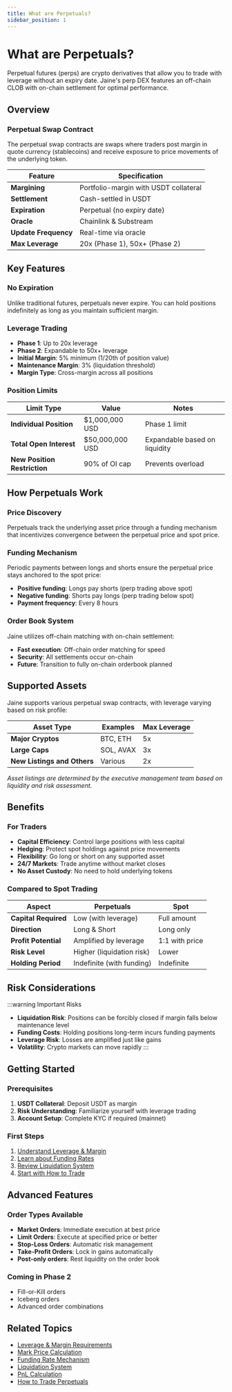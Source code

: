 ```yaml
---
title: What are Perpetuals?
sidebar_position: 1
---
```


# What are Perpetuals?

Perpetual futures (perps) are crypto derivatives that allow you to trade with leverage without an expiry date. Jaine's perp DEX features an off-chain CLOB with on-chain settlement for optimal performance.

## Overview

### Perpetual Swap Contract

The perpetual swap contracts are swaps where traders post margin in quote currency (stablecoins) and receive exposure to price movements of the underlying token.

| Feature | Specification |
|---------|--------------|
| **Margining** | Portfolio-margin with USDT collateral |
| **Settlement** | Cash-settled in USDT |
| **Expiration** | Perpetual (no expiry date) |
| **Oracle** | Chainlink & Substream |
| **Update Frequency** | Real-time via oracle |
| **Max Leverage** | 20x (Phase 1), 50x+ (Phase 2) |

## Key Features

### No Expiration
Unlike traditional futures, perpetuals never expire. You can hold positions indefinitely as long as you maintain sufficient margin.

### Leverage Trading
- **Phase 1**: Up to 20x leverage
- **Phase 2**: Expandable to 50x+ leverage
- **Initial Margin**: 5% minimum (1/20th of position value)
- **Maintenance Margin**: 3% (liquidation threshold)
- **Margin Type**: Cross-margin across all positions

### Position Limits
| Limit Type | Value | Notes |
|------------|-------|-------|
| **Individual Position** | $1,000,000 USD | Phase 1 limit |
| **Total Open Interest** | $50,000,000 USD | Expandable based on liquidity |
| **New Position Restriction** | 90% of OI cap | Prevents overload |

## How Perpetuals Work

### Price Discovery
Perpetuals track the underlying asset price through a funding mechanism that incentivizes convergence between the perpetual price and spot price.

### Funding Mechanism
Periodic payments between longs and shorts ensure the perpetual price stays anchored to the spot price:
- **Positive funding**: Longs pay shorts (perp trading above spot)
- **Negative funding**: Shorts pay longs (perp trading below spot)
- **Payment frequency**: Every 8 hours

### Order Book System
Jaine utilizes off-chain matching with on-chain settlement:
- **Fast execution**: Off-chain order matching for speed
- **Security**: All settlements occur on-chain
- **Future**: Transition to fully on-chain orderbook planned

## Supported Assets

Jaine supports various perpetual swap contracts, with leverage varying based on risk profile:

| Asset Type | Examples | Max Leverage |
|------------|----------|--------------|
| **Major Cryptos** | BTC, ETH | 5x |
| **Large Caps** | SOL, AVAX | 3x |
| **New Listings and Others** | Various | 2x |

*Asset listings are determined by the executive management team based on liquidity and risk assessment.*

## Benefits

### For Traders
- **Capital Efficiency**: Control large positions with less capital
- **Hedging**: Protect spot holdings against price movements
- **Flexibility**: Go long or short on any supported asset
- **24/7 Markets**: Trade anytime without market closes
- **No Asset Custody**: No need to hold underlying tokens

### Compared to Spot Trading

| Aspect | Perpetuals | Spot |
|--------|------------|------|
| **Capital Required** | Low (with leverage) | Full amount |
| **Direction** | Long & Short | Long only |
| **Profit Potential** | Amplified by leverage | 1:1 with price |
| **Risk Level** | Higher (liquidation risk) | Lower |
| **Holding Period** | Indefinite (with funding) | Indefinite |

## Risk Considerations

:::warning Important Risks
- **Liquidation Risk**: Positions can be forcibly closed if margin falls below maintenance level
- **Funding Costs**: Holding positions long-term incurs funding payments
- **Leverage Risk**: Losses are amplified just like gains
- **Volatility**: Crypto markets can move rapidly
:::

## Getting Started

### Prerequisites
1. **USDT Collateral**: Deposit USDT as margin
2. **Risk Understanding**: Familiarize yourself with leverage trading
3. **Account Setup**: Complete KYC if required (mainnet)

### First Steps
1. [Understand Leverage & Margin](./leverage-margin)
2. [Learn about Funding Rates](./funding-rates)
3. [Review Liquidation System](./liquidations)
4. [Start with How to Trade](./how-to-trade)

## Advanced Features

### Order Types Available
- **Market Orders**: Immediate execution at best price
- **Limit Orders**: Execute at specified price or better
- **Stop-Loss Orders**: Automatic risk management
- **Take-Profit Orders**: Lock in gains automatically
- **Post-only orders**: Rest liquidity on the order book

### Coming in Phase 2
- Fill-or-Kill orders
- Iceberg orders
- Advanced order combinations

## Related Topics

- [Leverage & Margin Requirements](./leverage-margin)
- [Mark Price Calculation](./mark-price)
- [Funding Rate Mechanism](./funding-rates)
- [Liquidation System](./liquidations)
- [PnL Calculation](./pnl-calculation)
- [How to Trade Perpetuals](./how-to-trade)
